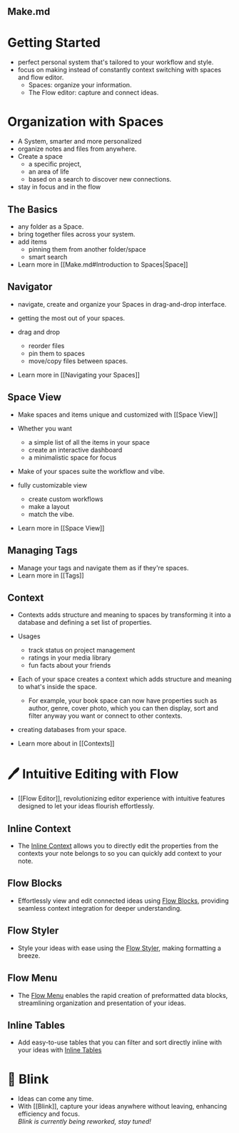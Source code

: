 ## Make.md

# Getting Started

- perfect personal system that's tailored to your workflow and style.
- focus on making instead of constantly context switching with spaces and flow editor.
    - Spaces: organize your information.
    - The Flow editor: capture and connect ideas.

# Organization with Spaces

- A System, smarter and more personalized
- organize notes and files from anywhere.
- Create a space
	- a specific project, 
	- an area of life 
	- based on a search to discover new connections.
- stay in focus and in the flow


## The Basics

- any folder as a Space.
- bring together files across your system.
- add items
	- pinning them from another folder/space
	- smart search
- Learn more in [[Make.md#Introduction to Spaces|Space]]

## Navigator

- navigate, create and organize your Spaces in drag-and-drop interface.

- getting the most out of your spaces.
- drag and drop
	- reorder files
	- pin them to spaces
	- move/copy files between spaces.
- Learn more in [[Navigating your Spaces]]

## Space View

- Make spaces and items unique and customized with [[Space View]]
- Whether you want
	- a simple list of all the items in your space
	- create an interactive dashboard
	- a minimalistic space for focus

- Make of your spaces suite the workflow and vibe.
- fully customizable view
	- create custom workflows
	- make a layout
	- match the vibe.
- Learn more in [[Space View]]

## Managing Tags

- Manage your tags and navigate them as if they're spaces.
- Learn more in [[Tags]]

## Context

- Contexts adds structure and meaning to spaces by transforming it into a database and defining a set list of properties.
- Usages
	- track status on project management
	- ratings in your media library
	- fun facts about your friends

- Each of your space creates a context which adds structure and meaning to what's inside the space.
    - For example, your book space can now have properties such as author, genre, cover photo, which you can then display, sort and filter anyway you want or connect to other contexts.
- creating databases from your space.
- Learn more about in [[Contexts]]

# 🖊️ Intuitive Editing with Flow

- [[Flow Editor]], revolutionizing editor experience with intuitive features designed to let your ideas flourish effortlessly.

## Inline Context

- The [Inline Context](https://www.make.md/docs/Flow%20Editor/Inline%20Context) allows you to directly edit the properties from the contexts your note belongs to so you can quickly add context to your note.

## Flow Blocks

- Effortlessly view and edit connected ideas using [Flow Blocks](https://www.make.md/docs/Flow%20Editor/Flow%20Blocks), providing seamless context integration for deeper understanding.

## Flow Styler

- Style your ideas with ease using the [Flow Styler](https://www.make.md/docs/Flow%20Editor/Flow%20Styler), making formatting a breeze.

## Flow Menu

- The [Flow Menu](https://www.make.md/docs/Flow%20Editor/Flow%20Menu) enables the rapid creation of preformatted data blocks, streamlining organization and presentation of your ideas.

## Inline Tables

- Add easy-to-use tables that you can filter and sort directly inline with your ideas with [Inline Tables](https://www.make.md/docs/Flow%20Editor/Inline%20Tables)

# 🤩 Blink

- Ideas can come any time.
- With [[Blink]], capture your ideas anywhere without leaving, enhancing efficiency and focus.  
    _Blink is currently being reworked, stay tuned!_



